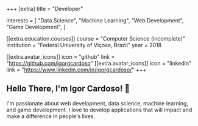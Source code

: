 +++
[extra]
title = "Developer"

interests = [
"Data Science",
"Machine Learning",
"Web Development",
"Game Development",
]

[[extra.education.courses]]
course = "Computer Science (incomplete)"
institution = "Federal University of Viçosa, Brazil"
year = 2018

[[extra.avatar_icons]]
icon = "github"
link = "https://github.com/igorgcardoso"
[[extra.avatar_icons]]
icon = "linkedin"
link = "https://www.linkedin.com/in/igorgcardoso/"
+++

## Hello There, I'm Igor Cardoso! 👋

I'm passionate about web development, data science, machine learning, and game development. I love to develop applications that will impact and make a difference in people's lives.
